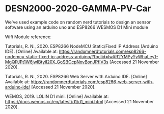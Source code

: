 # DESN2000-2020-GAMMA-PV-Car
We've used example code on random nerd tutorials to design an sensor software using an arduino uno and ESP8266 WESMOS D1 Mini module

Wifi Module reference: 

Tutorials, R. N., 2020. ESP8266 NodeMCU Static/Fixed IP Address (Arduino IDE). [Online] 
Available at: https://randomnerdtutorials.com/esp8266-nodemcu-static-fixed-ip-address-arduino/?fbclid=IwAR2YMPyYyWhaLey1-MgQPJPt1W6jwlBtyiI20X_GoSBCcpNovBonJPflV3s 
[Accessed 21 November 2020].

Tutorials, R. N., 2020. ESP8266 Web Server with Arduino IDE. [Online] 
Available at: https://randomnerdtutorials.com/esp8266-web-server-with-arduino-ide/ 
[Accessed 21 November 2020].

WEMOS, 2019. LOLIN D1 mini. [Online] 
Available at: https://docs.wemos.cc/en/latest/d1/d1_mini.html
[Accessed 21 November 2020].
